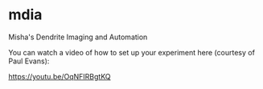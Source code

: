 # mdia
Misha's Dendrite Imaging and Automation


You can watch a video of how to set up your experiment here (courtesy of Paul Evans):

https://youtu.be/OqNFIRBgtKQ
